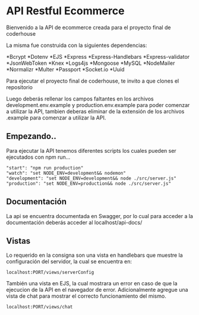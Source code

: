 # API Restful Ecommerce

Bienvenido a la API de ecommerce creada para el proyecto final de coderhouse

La misma fue construida con la siguientes dependencias:

*Bcrypt
*Dotenv
*EJS
*Express
*Express-Handlebars
*Express-validator
*JsonWebToken
*Knex
*Logs4js
*Mongoose
*MySQL
*NodeMailer
*Normalizr
*Multer
*Passport
*Socket.io
*Uuid


Para ejecutar el proyecto final de coderhouse, te invito a que clones el repositorio

Luego deberás rellenar los campos faltantes en los archivos development.env.example y production.env.example para poder comenzar a utilizar la API, tambien
deberas eliminar de la extensión de los archivos .example para comenzar a utilizar la API.

## Empezando..

Para ejecutar la API tenemos diferentes scripts los cuales pueden ser ejecutados con npm run...

    "start": "npm run production"
    "watch": "set NODE_ENV=development&& nodemon"
    "development": "set NODE_ENV=development&& node ./src/server.js"
    "production": "set NODE_ENV=production&& node ./src/server.js"

## Documentación

La api se encuentra documentada en Swagger, por lo cual para acceder a la documentación deberás acceder al localhost/api-docs/

## Vistas

Lo requerido en la consigna son una vista en handlebars que muestre la configuración del servidor, la cual se encuentra en:

    localhost:PORT/views/serverConfig

También una vista en EJS, la cual mostrara un error en caso de que la ejecucion de la API en el navegador de error.
Adicionalmente agregue una vista de chat para mostrar el correcto funcionamiento del mismo.

    localhost:PORT/views/chat


